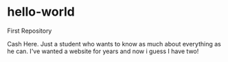 # hello-world
First Repository

Cash Here. Just a student who wants to know as much
about everything as he can. 
I've wanted a website for years and now i guess I have two!

